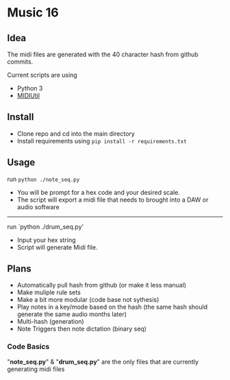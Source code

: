 # Music 16
## Idea
The midi files are generated with the 40 character hash from github commits.


Current scripts are using 
- Python 3 
- [MIDIUtil](https://pypi.org/project/MIDIUtil/)

## Install

- Clone repo and cd into the main directory
- Install requirements using `pip install -r requirements.txt`


## Usage 

 run `python ./note_seq.py`
- You will be prompt for a hex code and your desired scale.
- The script will export a midi file that needs to brought into a DAW or audio software

-----------------------------------

 run `python ./drum_seq.py'
- Input your hex string
- Script will generate Midi file.


## Plans

- Automatically pull hash from github (or make it less manual)
- Make muliple rule sets
- Make a bit more modular (code base not sythesis)
- Play notes in a key/mode based on the hash (the same hash should generate the same audio months later)
- Multi-hash (generation)
- Note Triggers then note dictation (binary seq)

### Code Basics
"**note_seq.py**" & "**drum_seq.py**" are the only files that are currently generating midi files



